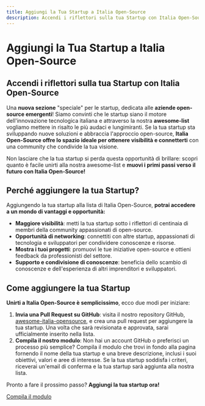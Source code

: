 ```yaml
---
title: Aggiungi la Tua Startup a Italia Open-Source
description: Accendi i riflettori sulla tua Startup con Italia Open-Source. Una nuova sezione "speciale" per le startup, dedicata alle aziende open-source emergenti!
---
```


# Aggiungi la Tua Startup a Italia Open-Source

## Accendi i riflettori sulla tua Startup con Italia Open-Source

Una **nuova sezione** "speciale" per le startup, dedicata alle **aziende open-source emergenti**! Siamo convinti che le startup siano il motore dell'innovazione tecnologica italiana e attraverso la nostra **awesome-list** vogliamo mettere in risalto le più audaci e lungimiranti. Se la tua startup sta sviluppando nuove soluzioni e abbraccia l'approccio open-source, **Italia Open-Source offre lo spazio ideale per ottenere visibilità e connetterti** con una community che condivide la tua visione.

Non lasciare che la tua startup si perda questa opportunità di brillare: scopri quanto è facile unirti alla nostra awesome-list e **muovi i primi passi verso il futuro con Italia Open-Source!**

## Perché aggiungere la tua Startup?

Aggiungendo la tua startup alla lista di Italia Open-Source, **potrai accedere a un mondo di vantaggi e opportunità:**

- **Maggiore visibilità**: metti la tua startup sotto i riflettori di centinaia di membri della community appassionati di open-source.
- **Opportunità di networking**: connettiti con altre startup, appassionati di tecnologia e sviluppatori per condividere conoscenze e risorse.
- **Mostra i tuoi progetti**: promuovi le tue iniziative open-source e ottieni feedback da professionisti del settore.
- **Supporto e condivisione di conoscenze**: beneficia dello scambio di conoscenze e dell'esperienza di altri imprenditori e sviluppatori.

## Come aggiungere la tua Startup

**Unirti a Italia Open-Source è semplicissimo**, ecco due modi per iniziare:

1. **Invia una Pull Request su GitHub**: visita il nostro repository GitHub, [awesome-italia-opensource](https://github.com/italia-opensource/awesome-italia-opensource), e crea una pull request per aggiungere la tua startup. Una volta che sarà revisionata e approvata, sarai ufficialmente inserito nella lista.
2. **Compila il nostro modulo**: Non hai un account GitHub o preferisci un processo più semplice? Compila il modulo che trovi in fondo alla pagina fornendo il nome della tua startup e una breve descrizione, inclusi i suoi obiettivi, valori e aree di interesse. Se la tua startup soddisfa i criteri, riceverai un'email di conferma e la tua startup sarà aggiunta alla nostra lista.

Pronto a fare il prossimo passo? **Aggiungi la tua startup ora!**

[Compila il modulo](https://2pcnmw19dwc.typeform.com/to/AWoA6gYR)